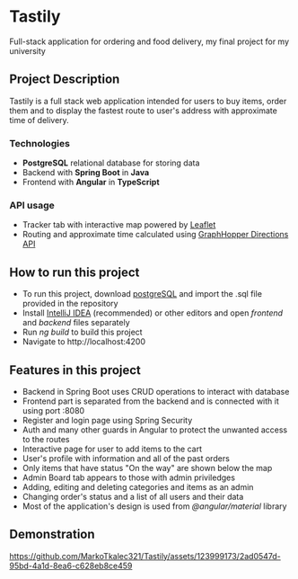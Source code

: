 # Tastily
Full-stack application for ordering and food delivery, my final project for my university
## Project Description
Tastily is a full stack web application intended for users to buy items, order them and to display the fastest route to user's address with approximate time of delivery.
### Technologies
- **PostgreSQL** relational database for storing data
- Backend with **Spring Boot** in **Java**
- Frontend with **Angular** in **TypeScript**

### API usage
- Tracker tab with interactive map powered by [Leaflet](https://leafletjs.com/ "Leaflet")
- Routing and approximate time calculated using [GraphHopper Directions API](https://www.graphhopper.com/ "GraphHopper Directions API")

## How to run this project
- To run this project, download [postgreSQL](https://www.postgresql.org/ "postgreSQL") and import the .sql file provided in the repository
- Install [IntelliJ IDEA](https://www.jetbrains.com/idea/ "IntelliJ IDEA") (recommended) or other editors and open *frontend* and *backend* files separately
- Run *ng build* to build this project
- Navigate to http://localhost:4200

## Features in this project
- Backend in Spring Boot uses CRUD operations to interact with database
- Frontend part is separated from the backend and is connected with it using port :8080
- Register and login page using Spring Security
- Auth and many other guards in Angular to protect the unwanted access to the routes
- Interactive page for user to add items to the cart
- User's profile with information and all of the past orders
- Only items that have status "On the way" are shown below the map
- Admin Board tab appears to those with admin priviledges
- Adding, editing and deleting categories and items as an admin
- Changing order's status and a list of all users and their data
- Most of the application's design is used from *@angular/material* library

## Demonstration


https://github.com/MarkoTkalec321/Tastily/assets/123999173/2ad0547d-95bd-4a1d-8ea6-c628eb8ce459

